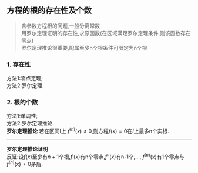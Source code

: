 ## 方程的根的存在性及个数
> 含参数方程根的问题,一般分离常数  
> 用罗尔定理证明的存在性,求原函数(在区域满足罗尔定理条件,则该函数存在零点)  
> 罗尔定理推论很重要,配属至少n个根条件可限定为n个根

### 1. 存在性
方法1:零点定理;  
方法2:罗尔定理.

### 2. 根的个数
方法1:单调性;  
方法2:罗尔定理推论.  
**罗尔定理推论** 若在区间$Ⅰ$上 $f^{(n)}(x)\not=0$,则方程$f(x)=0$在$I$上最多n个实根.

---
**罗尔定理推论证明**  
反证:设$f(x)$至少有$n+1$个根,$f'(x)$有n个零点,$f''(x)$有n-1个,..., $f^{(n)}(x)$有1个零点与$f^{(n)}(x)\not=0$矛盾.
